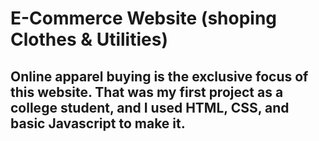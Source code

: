 # E-Commerce Website (shoping Clothes & Utilities)
## Online apparel buying is the exclusive focus of this website. That was my first project as a college student, and I used HTML, CSS, and basic Javascript to make it.

